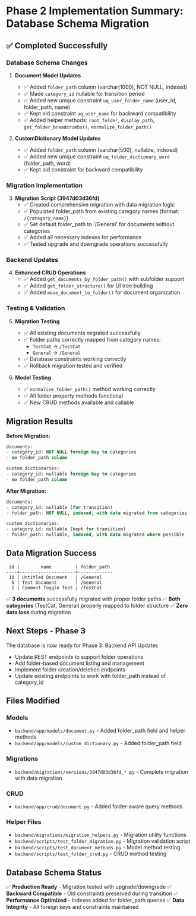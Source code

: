 # Phase 2 Implementation Summary: Database Schema Migration

## ✅ Completed Successfully

### Database Schema Changes

1. **Document Model Updates**
   - ✅ Added `folder_path` column (varchar(1000), NOT NULL, indexed)
   - ✅ Made `category_id` nullable for transition period
   - ✅ Added new unique constraint `uq_user_folder_name` (user_id, folder_path, name)
   - ✅ Kept old constraint `uq_user_name` for backward compatibility
   - ✅ Added helper methods: `root_folder`, `display_path`, `get_folder_breadcrumbs()`, `normalize_folder_path()`

2. **CustomDictionary Model Updates**
   - ✅ Added `folder_path` column (varchar(500), nullable, indexed)
   - ✅ Added new unique constraint `uq_folder_dictionary_word` (folder_path, word)
   - ✅ Kept old constraint for backward compatibility

### Migration Implementation

3. **Migration Script (3947d03d36fd)**
   - ✅ Created comprehensive migration with data migration logic
   - ✅ Populated folder_path from existing category names (format: `/{category_name}`)
   - ✅ Set default folder_path to '/General' for documents without categories
   - ✅ Added all necessary indexes for performance
   - ✅ Tested upgrade and downgrade operations successfully

### Backend Updates

4. **Enhanced CRUD Operations**
   - ✅ Added `get_documents_by_folder_path()` with subfolder support
   - ✅ Added `get_folder_structure()` for UI tree building
   - ✅ Added `move_document_to_folder()` for document organization

### Testing & Validation

5. **Migration Testing**
   - ✅ All existing documents migrated successfully
   - ✅ Folder paths correctly mapped from category names:
     - `TestCat` → `/TestCat`
     - `General` → `/General`
   - ✅ Database constraints working correctly
   - ✅ Rollback migration tested and verified

6. **Model Testing**
   - ✅ `normalize_folder_path()` method working correctly
   - ✅ All folder property methods functional
   - ✅ New CRUD methods available and callable

## Migration Results

**Before Migration:**
```sql
documents:
- category_id: NOT NULL foreign key to categories
- no folder_path column

custom_dictionaries:
- category_id: nullable foreign key to categories
- no folder_path column
```

**After Migration:**
```sql
documents:
- category_id: nullable (for transition)
- folder_path: NOT NULL, indexed, with data migrated from categories

custom_dictionaries:
- category_id: nullable (kept for transition)
- folder_path: nullable, indexed, with data migrated where possible
```

## Data Migration Success

```
 id |        name         | folder_path
----+---------------------+-------------
 10 | Untitled Document   | /General
  5 | Test Document       | /General
  1 | Comment Toggle Test | /TestCat
```

✅ **3 documents** successfully migrated with proper folder paths
✅ **Both categories** (TestCat, General) properly mapped to folder structure
✅ **Zero data loss** during migration

## Next Steps - Phase 3

The database is now ready for Phase 3: Backend API Updates
- Update REST endpoints to support folder operations
- Add folder-based document listing and management
- Implement folder creation/deletion endpoints
- Update existing endpoints to work with folder_path instead of category_id

## Files Modified

### Models
- `backend/app/models/document.py` - Added folder_path field and helper methods
- `backend/app/models/custom_dictionary.py` - Added folder_path field

### Migrations
- `backend/migrations/versions/3947d03d36fd_*.py` - Complete migration with data migration

### CRUD
- `backend/app/crud/document.py` - Added folder-aware query methods

### Helper Files
- `backend/migrations/migration_helpers.py` - Migration utility functions
- `backend/scripts/test_folder_migration.py` - Migration validation script
- `backend/scripts/test_document_methods.py` - Model method testing
- `backend/scripts/test_folder_crud.py` - CRUD method testing

## Database Schema Status

✅ **Production Ready** - Migration tested with upgrade/downgrade
✅ **Backward Compatible** - Old constraints preserved during transition
✅ **Performance Optimized** - Indexes added for folder_path queries
✅ **Data Integrity** - All foreign keys and constraints maintained
